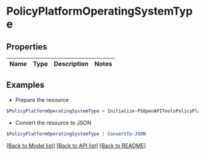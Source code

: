 # PolicyPlatformOperatingSystemType
## Properties

Name | Type | Description | Notes
------------ | ------------- | ------------- | -------------

## Examples

- Prepare the resource
```powershell
$PolicyPlatformOperatingSystemType = Initialize-PSOpenAPIToolsPolicyPlatformOperatingSystemType 
```

- Convert the resource to JSON
```powershell
$PolicyPlatformOperatingSystemType | ConvertTo-JSON
```

[[Back to Model list]](../README.md#documentation-for-models) [[Back to API list]](../README.md#documentation-for-api-endpoints) [[Back to README]](../README.md)


